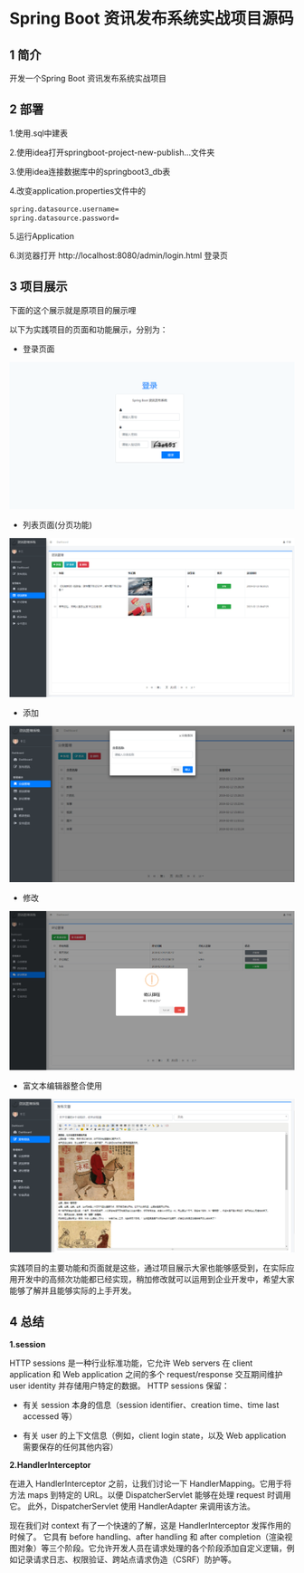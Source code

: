 # Spring Boot 资讯发布系统实战项目源码

## 1 简介

开发一个Spring Boot 资讯发布系统实战项目

## 2 部署

1.使用.sql中建表

2.使用idea打开springboot-project-new-publish...文件夹

3.使用idea连接数据库中的springboot3_db表

4.改变application.properties文件中的

```
spring.datasource.username=
spring.datasource.password=
```

5.运行Application

6.浏览器打开 http://localhost:8080/admin/login.html 登录页

## 3 项目展示

下面的这个展示就是原项目的展示哩

以下为实践项目的页面和功能展示，分别为：

- 登录页面

![login](login.png)

- 列表页面(分页功能)

![list](list.png)

- 添加

![add](add.png)

- 修改

![update](update.png)

- 富文本编辑器整合使用

![edit](edit.png)

实践项目的主要功能和页面就是这些，通过项目展示大家也能够感受到，在实际应用开发中的高频次功能都已经实现，稍加修改就可以运用到企业开发中，希望大家能够了解并且能够实际的上手开发。

## 4 总结

**1.session**

HTTP sessions 是一种行业标准功能，它允许 Web servers 在 client application 和 Web application 之间的多个 request/response 交互期间维护 user identity 并存储用户特定的数据。 HTTP sessions 保留：

- 有关 session 本身的信息（session identifier、creation time、time last accessed 等）

- 有关 user 的上下文信息（例如，client login state，以及 Web application 需要保存的任何其他内容）

**2.HandlerInterceptor**

在进入 HandlerInterceptor 之前，让我们讨论一下 HandlerMapping。它用于将方法 maps 到特定的 URL。以便 DispatcherServlet 能够在处理 request 时调用它。 此外，DispatcherServlet 使用 HandlerAdapter 来调用该方法。

现在我们对 context 有了一个快速的了解，这是 HandlerInterceptor 发挥作用的时候了。 它具有 before handling、after handling 和 after completion（渲染视图对象）等三个阶段。它允许开发人员在请求处理的各个阶段添加自定义逻辑，例如记录请求日志、权限验证、跨站点请求伪造（CSRF）防护等。

